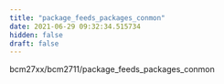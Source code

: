 ```yaml
---
title: "package_feeds_packages_conmon"
date: 2021-06-29 09:32:34.515734
hidden: false
draft: false
---
```


bcm27xx/bcm2711/package_feeds_packages_conmon

